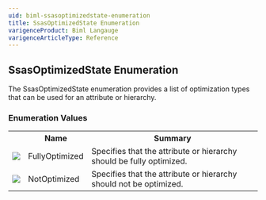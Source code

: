 ```yaml
---
uid: biml-ssasoptimizedstate-enumeration
title: SsasOptimizedState Enumeration
varigenceProduct: Biml Langauge
varigenceArticleType: Reference
---
```


## SsasOptimizedState Enumeration<div class="LanguageSummary"><div class ="SummaryItem">The SsasOptimizedState enumeration provides a list of optimization types that can be used for an attribute or hierarchy.</div></div><div class="EnumValueGroup">### Enumeration Values<table id="EnumValue" class="MemberList"><tbody><tr><th class="MemberTypeIconColumnHeader">&nbsp;</th><th class="MemberNameColumnHeader">Name</th><th class="MemberSummaryColumnHeader">Summary</th></tr><tr class="cd0"><td align="center" class="MemberTypeIcon"><img src="enumValue.png"></img></td><td class="MemberName">FullyOptimized</td><td class="MemberSummary"><div class ="SummaryItem">Specifies that the attribute or hierarchy should be fully optimized.</div></td></tr><tr class="cd1"><td align="center" class="MemberTypeIcon"><img src="enumValue.png"></img></td><td class="MemberName">NotOptimized</td><td class="MemberSummary"><div class ="SummaryItem">Specifies that the attribute or hierarchy should not be optimized.</div></td></tr></tbody></table></div>